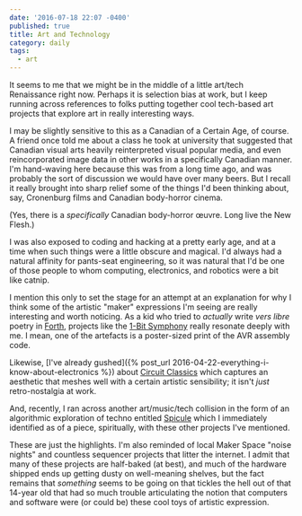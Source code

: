 ```yaml
---
date: '2016-07-18 22:07 -0400'
published: true
title: Art and Technology
category: daily
tags:
  - art
---
```


It seems to me that we might be in the middle of a little art/tech Renaissance right now. Perhaps it is selection bias at work, but I keep running across references to folks putting together cool tech-based art projects that explore art in really interesting ways.

I may be slightly sensitive to this as a Canadian of a Certain Age, of course. A friend once told me about a class he took at university that suggested that Canadian visual arts heavily reinterpreted visual popular media, and even reincorporated image data in other works in a specifically Canadian manner. I'm hand-waving here because this was from a long time ago, and was probably the sort of discussion we would have over many beers. But I recall it really brought into sharp relief some of the things I'd been thinking about, say, Cronenburg films and Canadian body-horror cinema.

<a name="more"></a>

(Yes, there is a _specifically_ Canadian body-horror œuvre. Long live the New Flesh.)

I was also exposed to coding and hacking at a pretty early age, and at a time when such things were a little obscure and magical. I'd always had a natural affinity for pants-seat engineering, so it was natural that I'd be one of those people to whom computing, electronics, and robotics were a bit like catnip.

I mention this only to set the stage for an attempt at an explanation for why I think some of the artistic "maker" expressions I'm seeing are really interesting and worth noticing. As a kid who tried to _actually_ write _vers libre_ poetry in [Forth](https://www.forth.com/forth/), projects like the [1-Bit Symphony](http://1bitsymphony.com/) really resonate deeply with me. I mean, one of the artefacts is a poster-sized print of the AVR assembly code.

Likewise, [I've already gushed]({% post_url 2016-04-22-everything-i-know-about-electronics %}) about [Circuit Classics](https://www.crowdsupply.com/star-simpson/circuit-classics) which captures an aesthetic that meshes well with a certain artistic sensibility; it isn't _just_ retro-nostalgia at work.

And, recently, I ran across another art/music/tech collision in the form of an algorithmic exploration of techno entitled [Spicule](http://www.pledgemusic.com/projects/spicule) which I immediately identified as of a piece, spiritually, with these other projects I've mentioned.

These are just the highlights. I'm also reminded of local Maker Space "noise nights" and countless sequencer projects that litter the internet. I admit that many of these projects are half-baked (at best), and much of the hardware shipped ends up getting dusty on well-meaning shelves, but the fact remains that _something_ seems to be going on that tickles the hell out of that 14-year old that had so much trouble articulating the notion that computers and software were (or could be) these cool toys of artistic expression.
